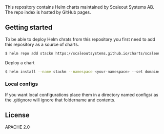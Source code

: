 

This repository contains Helm charts maintained by Scaleout Systems AB. The repo index is hosted by GitHub pages.

## Getting started
To be able to deploy Helm chrats from this repository you first need to add this repository as a source of charts.

```bash
$ helm repo add stackn https://scaleoutsystems.github.io/charts/scaleout/stackn
```

Deploy a chart
```bash
$ helm install --name stackn --namespace <your-namespace> --set domain=<your.domain.name> stackn
```

### Local configs
If you want local configurations place them in a directory named configs/ as the .gitignore will ignore that foldername and contents.

## License
APACHE 2.0
